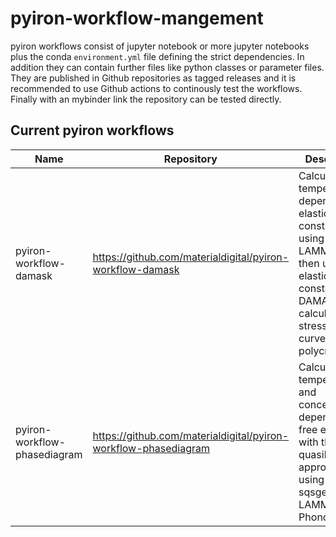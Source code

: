 # pyiron-workflow-mangement

pyiron workflows consist of jupyter notebook or more jupyter notebooks plus the conda `environment.yml` file defining the strict dependencies.
In addition they can contain further files like python classes or parameter files. 
They are published in Github repositories as tagged releases and it is recommended to use Github actions to continously test the workflows.
Finally with an mybinder link the repository can be tested directly. 

## Current pyiron workflows 

| Name | Repository | Description | Version |
|------|------------|-------------|---------|
| pyiron-workflow-damask | https://github.com/materialdigital/pyiron-workflow-damask | Calculate temperature dependent elastic constants using LAMMPS and then use those elastic constants in DAMASK to calculate the stress-strain curve of a polycrystal | 0.0.1 |
| pyiron-workflow-phasediagram | https://github.com/materialdigital/pyiron-workflow-phasediagram | Calculate the temperature and concentration dependent free energy with the quasiharmonic approximation using the sqsgenerator, LAMMPS and Phonopy. | 0.0.1 |
